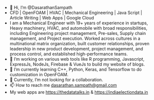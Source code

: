 - 👋 Hi, I’m @DasarathanSampath
- CFD | OpenFOAM | HVAC | Mechanical Engineering | Java Script | Article Writing | Web Apps | Google Cloud
- I am a Mechanical Engineer with 19+ years of experience in startups, Heavy machinery, HVAC, and automobile with broad responsibilities, including Engineering project management, Pre-sales, Supply chain management, and Project execution. Worked across cultures in a multinational matrix organization, built customer relationships, proven leadership in new product development, project management, and process control, and established high-performance teams. 
- 👀 I’m working on various web tools like R programming, Javascript, ExpressJs, NodeJs, Firebase & VueJs to build my website of blogs.
- 🌱 I’m currently learning C++, Python, Keras, and Tensorflow to do customization in OpenFOAM.
- 💞️ Currently, I’m not looking for a collaboration.
- 📫 How to reach me dasarathan.sampath@gmail.com
- My web apps are https://thedatatalks.in & https://indiaelectiondata.in

<!---
DasarathanSampath/DasarathanSampath is a ✨ special ✨ repository because its `README.md` (this file) appears on your GitHub profile.
You can click the Preview link to take a look at your changes.
--->
